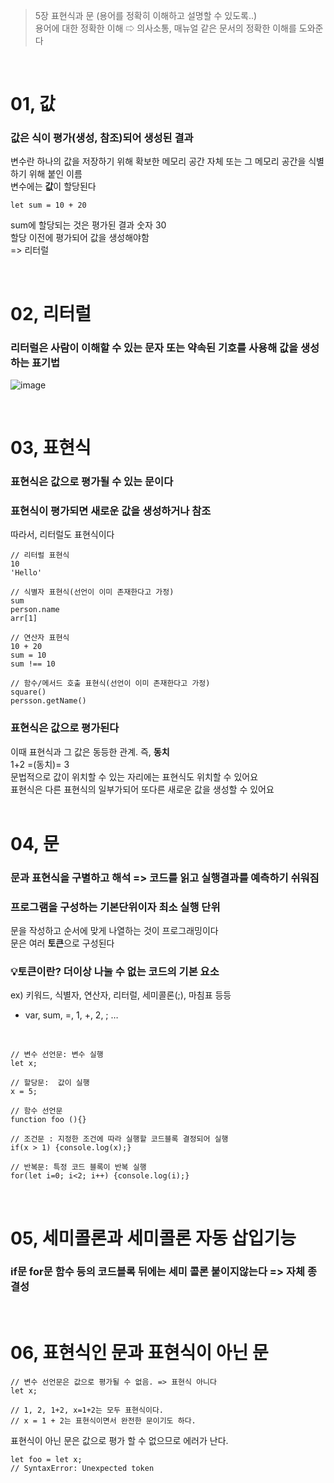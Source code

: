 >5장 표현식과 문 (용어를 정확히 이해하고 설명할 수 있도록..) </br>
>용어에 대한 정확한 이해 ⇨ 의사소통, 매뉴얼 같은 문서의 정확한 이해를 도와준다
</br>

# 01, 값
### 값은 식이 평가(생성, 참조)되어 생성된 결과
변수란 하나의 값을 저장하기 위해 확보한 메모리 공간 자체 또는 그 메모리 공간을 식별하기 위해 붙인 이름</br>
변수에는 **값**이 할당된다

```
let sum = 10 + 20
```
sum에 할당되는 것은 평가된 결과 숫자 30 </br>
할당 이전에 평가되어 값을 생성해야함 </br>
=> 리터럴

</br>

# 02, 리터럴
### 리터럴은 사람이 이해할 수 있는 문자 또는 약속된 기호를 사용해 값을 생성하는 표기법
![image](https://github.com/mobi-community/mobi-2th-book-study/assets/134191815/a2490430-bdd2-465a-9b40-ac4bf20f0f58)

</br>

# 03, 표현식
### 표현식은 값으로 평가될 수 있는 문이다 </br>
### 표현식이 평가되면 새로운 값을 생성하거나 참조
따라서, 리터럴도 표현식이다

```
// 리터럴 표현식
10
'Hello'

// 식별자 표현식(선언이 이미 존재한다고 가정)
sum
person.name
arr[1]

// 연산자 표현식
10 + 20
sum = 10
sum !== 10

// 함수/메서드 호출 표현식(선언이 이미 존재한다고 가정)
square()
persson.getName()

```
### 표현식은 값으로 평가된다</br>
이때 표현식과 그 값은 동등한 관계. 즉, **동치**</br>
1+2 =(동치)= 3</br>
문법적으로 값이 위치할 수 있는 자리에는 표현식도 위치할 수 있어요</br>
표현식은 다른 표현식의 일부가되어 또다른 새로운 값을 생성할 수 있어요</br>
</br>

# 04, 문
### 문과 표현식을 구별하고 해석 => 코드를 읽고 실행결과를 예측하기 쉬워짐
### 프로그램을 구성하는 기본단위이자 최소 실행 단위
문을 작성하고 순서에 맞게 나열하는 것이 프로그래밍이다 </br>
문은 여러 **토큰**으로 구성된다 </br>
### 💡토큰이란? 더이상 나눌 수 없는 코드의 기본 요소
ex) 키워드, 식별자, 연산자, 리터럴, 세미콜론(;), 마침표 등등
- var, sum, =, 1, +, 2, ; …
</br>

```
// 변수 선언문: 변수 실행
let x;

// 할당문:  값이 실행
x = 5;

// 함수 선언문
function foo (){}

// 조건문 : 지정한 조건에 따라 실행할 코드블록 결정되어 실행
if(x > 1) {console.log(x);}

// 반복문: 특정 코드 블록이 반복 실행
for(let i=0; i<2; i++) {console.log(i);}

```

</br>

# 05, 세미콜론과 세미콜론 자동 삽입기능
### if문 for문 함수 등의 코드블록 뒤에는 세미 콜론 붙이지않는다 => 자체 종결성

</br>

# 06, 표현식인 문과 표현식이 아닌 문

```
// 변수 선언문은 값으로 평가될 수 없음. => 표현식 아니다
let x;

// 1, 2, 1+2, x=1+2는 모두 표현식이다.
// x = 1 + 2는 표현식이면서 완전한 문이기도 하다.
```

표현식이 아닌 문은 값으로 평가 할 수 없으므로 에러가 난다.

```
let foo = let x;
// SyntaxError: Unexpected token
```

</br>
